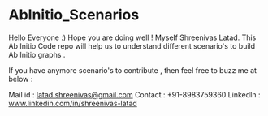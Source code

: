 # AbInitio_Scenarios



Hello Everyone :)
Hope you are doing well !
Myself Shreenivas Latad. 
This Ab Initio Code repo will help us to understand different scenario's to build Ab Initio graphs .

If you have anymore scenario's to contribute , then feel free to buzz me at below :

Mail id : latad.shreenivas@gmail.com
Contact : +91-8983759360
LinkedIn : www.linkedin.com/in/shreenivas-latad
